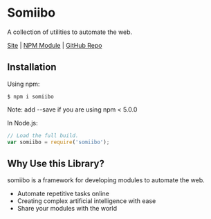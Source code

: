 # Somiibo
A collection of utilities to automate the web.

[Site](https://somiibo.com) | [NPM Module](https://www.npmjs.com/package/somiibo) | [GitHub Repo](https://github.com/somiibo/somiibo-library)

## Installation
Using npm:
```shell
$ npm i somiibo
```
Note: add --save if you are using npm < 5.0.0

In Node.js:
```js
// Load the full build.
var somiibo = require('somiibo');
```

## Why Use this Library?

somiibo is a framework for developing modules to automate the web.

 * Automate repetitive tasks online
 * Creating complex artificial intelligence with ease
 * Share your modules with the world

<!-- ## Projects Using this Library
[Somiibo](https://somiibo.com/): A Social Media Bot with an open-source module library. -->
